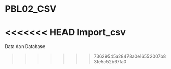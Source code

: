 # PBL02_CSV
<<<<<<< HEAD
Import_csv
=======
Data dan Database
>>>>>>> 73629545a28478a0e16552007b83fe5c52b67fa0
